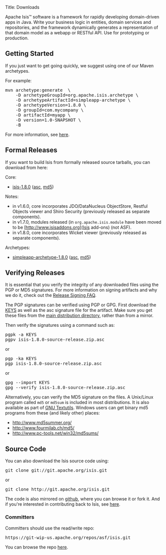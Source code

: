 Title: Downloads

[//]: # (content copied to _user-guide_xxx)

Apache Isis&trade; software is a framework for rapidly developing domain-driven apps in Java. Write your business logic in entities, domain services and repositories, and the framework dynamically generates a representation of that domain model as a webapp or RESTful API.  Use for prototyping or production.

## Getting Started

If you just want to get going quickly, we suggest using one of our Maven archetypes.

For example:

<pre>
mvn archetype:generate  \
    -D archetypeGroupId=org.apache.isis.archetype \
    -D archetypeArtifactId=simpleapp-archetype \
    -D archetypeVersion=1.8.0 \
    -D groupId=com.mycompany \
    -D artifactId=myapp \
    -D version=1.0-SNAPSHOT \
    -B
</pre>

For more information, see [here](intro/getting-started/simpleapp-archetype.html).

## Formal Releases

If you want to build Isis from formally released source tarballs, you can download from here:

Core:

* [isis-1.8.0](https://www.apache.org/dyn/closer.cgi/isis/isis-core/isis-1.8.0-source-release.zip) ([asc](http://www.apache.org/dist/isis/isis-core/isis-1.8.0-source-release.zip.asc), [md5](http://www.apache.org/dist/isis/isis-core/isis-1.8.0-source-release.zip.md5)) 

Notes:
* in v1.6.0, core incorporates JDO/DataNucleus ObjectStore, Restful Objects viewer and Shiro Security (previously released as separate components).
* in v1.7.0, modules released (in `org.apache.isis.module` have been moved to be [http://www.isisaddons.org](Isis add-ons) (not ASF).
* in v1.8.0, core incorporates Wicket viewer (previously released as separate components).


Archetypes:

* [simpleapp-archetype-1.8.0](https://www.apache.org/dyn/closer.cgi/isis/archetype/simpleapp-archetype/simpleapp-archetype-1.8.0-source-release.zip) ([asc](http://www.apache.org/dist/isis/archetype/simpleapp-archetype/simpleapp-archetype-1.8.0-source-release.zip.asc), [md5](http://www.apache.org/dist/isis/archetype/simpleapp-archetype/simpleapp-archetype-1.8.0-source-release.zip.md5))


## Verifying Releases

It is essential that you verify the integrity of any downloaded files using
the PGP or MD5 signatures.  For more information on signing artifacts and
why we do it, check out the
[Release Signing FAQ](http://www.apache.org/dev/release-signing.html).

The PGP signatures can be verified using PGP or GPG.  First download the [KEYS](http://www.apache.org/dist/isis/KEYS) as well as the asc signature file for the artifact.  Make sure you get these files from the [main distribution directory](http://www.apache.org/dist/isis/), rather than from a mirror.

Then verify the signatures using a command such as:

<pre>
pgpk -a KEYS
pgpv isis-1.8.0-source-release.zip.asc
</pre>

or
<pre>
pgp -ka KEYS
pgp isis-1.8.0-source-release.zip.asc
</pre>

or
<pre>
gpg --import KEYS
gpg --verify isis-1.8.0-source-release.zip.asc
</pre>

Alternatively, you can verify the MD5 signature on the files. A Unix/Linux
program called `md5` or `md5sum` is included in most distributions.  It is
also available as part of
[GNU Textutils](http://www.gnu.org/software/textutils/textutils.html).
Windows users can get binary md5 programs from these (and likely other) places:

 * <http://www.md5summer.org/>
 * <http://www.fourmilab.ch/md5/>
 * <http://www.pc-tools.net/win32/md5sums/>


## Source Code

You can also download the Isis source code using:

<pre>
git clone git://git.apache.org/isis.git
</pre>

or

<pre>
git clone http://git.apache.org/isis.git
</pre>

The code is also mirrored on [github](http://github.com/apache/isis), where you can browse it or fork it.   And if you're interested in contributing back to Isis, see [here](contributors/contributing.html).
       
### Committers

Committers should use the read/write repo:

<pre>
https://git-wip-us.apache.org/repos/asf/isis.git
</pre>

You can browse the repo [here](https://git-wip-us.apache.org/repos/asf/isis/repo?p=isis.git;a=summary).


